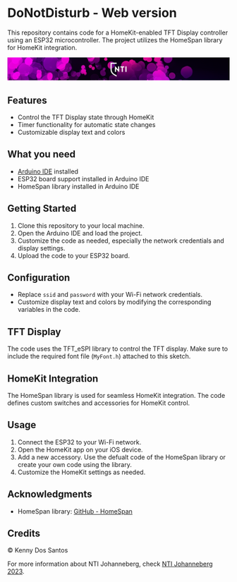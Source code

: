 # DoNotDisturb - Web version

This repository contains code for a HomeKit-enabled TFT Display controller using an ESP32 microcontroller. The project utilizes the HomeSpan library for HomeKit integration.

![NTI Banner](NTIBanner.png)

## Features
- Control the TFT Display state through HomeKit
- Timer functionality for automatic state changes
- Customizable display text and colors

## What you need
- [Arduino IDE](https://www.arduino.cc/en/software) installed
- ESP32 board support installed in Arduino IDE
- HomeSpan library installed in Arduino IDE

## Getting Started
1. Clone this repository to your local machine.
2. Open the Arduino IDE and load the project.
3. Customize the code as needed, especially the network credentials and display settings.
4. Upload the code to your ESP32 board.

## Configuration
- Replace `ssid` and `password` with your Wi-Fi network credentials.
- Customize display text and colors by modifying the corresponding variables in the code.

## TFT Display
The code uses the TFT_eSPI library to control the TFT display. Make sure to include the required font file (`MyFont.h`) attached to this sketch.

## HomeKit Integration
The HomeSpan library is used for seamless HomeKit integration. The code defines custom switches and accessories for HomeKit control.

## Usage
1. Connect the ESP32 to your Wi-Fi network.
2. Open the HomeKit app on your iOS device.
3. Add a new accessory. Use the defualt code of the HomeSpan library or create your own code using the library.
4. Customize the HomeKit settings as needed.

## Acknowledgments
- HomeSpan library: [GitHub - HomeSpan](https://github.com/HomeSpan/HomeSpan)

## Credits
© Kenny Dos Santos

For more information about NTI Johanneberg, check [NTI Johanneberg 2023](https://ntigymnasiet.se/johanneberg/).
